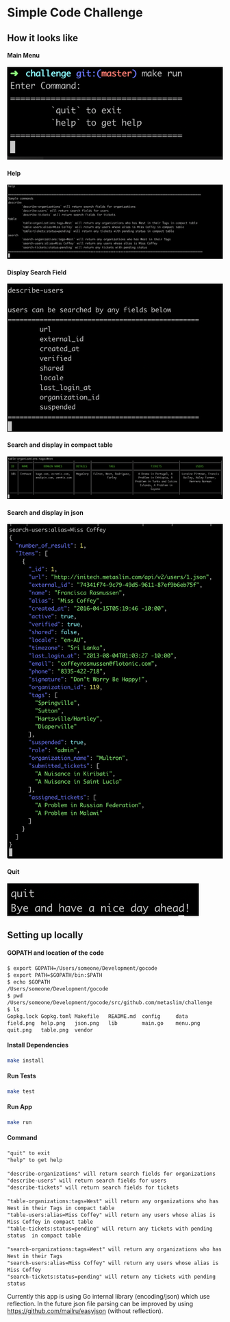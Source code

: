 # Simple Code Challenge

## How it looks like

#### Main Menu
![](menu.png)

#### Help
![](help.png)

#### Display Search Field
![](field.png)

#### Search and display in compact table
![](table.png)

#### Search and display in json
![](json.png)

#### Quit
![](quit.png)

## Setting up locally

#### GOPATH and location of the code
```
$ export GOPATH=/Users/someone/Development/gocode
$ export PATH=$GOPATH/bin:$PATH
$ echo $GOPATH
/Users/someone/Development/gocode
$ pwd
/Users/someone/Development/gocode/src/github.com/metaslim/challenge
$ ls
Gopkg.lock Gopkg.toml Makefile   README.md  config     data       field.png  help.png   json.png   lib        main.go    menu.png   quit.png   table.png  vendor
```

#### Install Dependencies
```sh
make install
```

#### Run Tests
```sh
make test

```

#### Run App
```sh
make run
```

#### Command
```
"quit" to exit
"help" to get help

"describe-organizations" will return search fields for organizations
"describe-users" will return search fields for users
"describe-tickets" will return search fields for tickets

"table-organizations:tags=West" will return any organizations who has West in their Tags in compact table
"table-users:alias=Miss Coffey" will return any users whose alias is Miss Coffey in compact table
"table-tickets:status=pending" will return any tickets with pending status  in compact table

"search-organizations:tags=West" will return any organizations who has West in their Tags
"search-users:alias=Miss Coffey" will return any users whose alias is Miss Coffey
"search-tickets:status=pending" will return any tickets with pending status
```

Currently this app is using Go internal library (encoding/json) which use reflection. In the future json file parsing can be improved by using https://github.com/mailru/easyjson (without reflection).